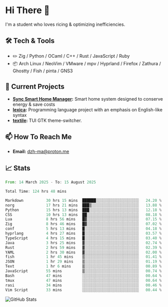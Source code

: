 # Hi There 👋
I'm a student who loves ricing & optimizing inefficiencies.
## 🛠️ Tech & Tools
- ✏️  Zig / Python / OCaml / C++ / Rust / JavaScript / Ruby
- 📦 Arch Linux / NeoVim / VMware / mpv / Hyprland / Firefox / Zathura / Ghostty / Fish / pinta / GNS3
## 🔭 Current Projects
- **[Sync Smart Home Manager](https://github.com/dzh-ma/sync):** Smart home system designed to conserve energy & save costs
- **[lexica](https://github.com/dzh-ma/lexica):** Programming language project with an emphasis on English-like syntax
- **[textile](https://github.com/dzh-ma/textile):** TUI GTK theme-switcher.
## 📫 How To Reach Me
- **Email:** [dzh-ma@proton.me](mailto:dzh-ma@proton.me)
## 📈 Stats
<!--START_SECTION:waka-->

```rust
From: 14 March 2025 - To: 15 August 2025

Total Time: 124 hrs 48 mins

Markdown          30 hrs 15 mins  ██████░░░░░░░░░░░░░░░░░░░   24.20 %
norg              17 hrs 21 mins  ███▒░░░░░░░░░░░░░░░░░░░░░   13.88 %
Python            15 hrs 13 mins  ███░░░░░░░░░░░░░░░░░░░░░░   12.18 %
CSS               10 hrs 13 mins  ██░░░░░░░░░░░░░░░░░░░░░░░   08.18 %
Lua               8 hrs 56 mins   █▓░░░░░░░░░░░░░░░░░░░░░░░   07.15 %
Zig               8 hrs 46 mins   █▓░░░░░░░░░░░░░░░░░░░░░░░   07.02 %
conf              5 hrs 13 mins   █░░░░░░░░░░░░░░░░░░░░░░░░   04.18 %
hyprlang          4 hrs 27 mins   █░░░░░░░░░░░░░░░░░░░░░░░░   03.57 %
TypeScript        4 hrs 15 mins   █░░░░░░░░░░░░░░░░░░░░░░░░   03.40 %
Java              3 hrs 25 mins   ▓░░░░░░░░░░░░░░░░░░░░░░░░   02.74 %
Rust              2 hrs 59 mins   ▓░░░░░░░░░░░░░░░░░░░░░░░░   02.39 %
YAML              2 hrs 30 mins   ▓░░░░░░░░░░░░░░░░░░░░░░░░   02.00 %
fish              1 hr 45 mins    ▒░░░░░░░░░░░░░░░░░░░░░░░░   01.41 %
JSON              1 hr 29 mins    ▒░░░░░░░░░░░░░░░░░░░░░░░░   01.19 %
Text              1 hr 6 mins     ▒░░░░░░░░░░░░░░░░░░░░░░░░   00.89 %
JavaScript        55 mins         ▒░░░░░░░░░░░░░░░░░░░░░░░░   00.74 %
Bash              47 mins         ░░░░░░░░░░░░░░░░░░░░░░░░░   00.64 %
tmux              47 mins         ░░░░░░░░░░░░░░░░░░░░░░░░░   00.64 %
rasi              34 mins         ░░░░░░░░░░░░░░░░░░░░░░░░░   00.46 %
Vim Script        33 mins         ░░░░░░░░░░░░░░░░░░░░░░░░░   00.44 %
```

<!--END_SECTION:waka-->

![GitHub Stats](https://github-readme-stats.vercel.app/api?username=dzh-ma&show_icons=true&theme=transparent)
